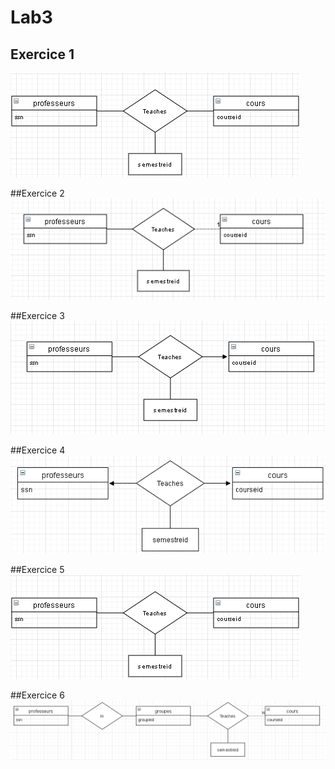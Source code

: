 # Lab3

## Exercice 1

![ERD1](https://github.com/Rjvsydroy/csi2532_playground/blob/lab03/db/screenshotLab3_ex1.png)

##Exercice 2
![ERD2](https://github.com/Rjvsydroy/csi2532_playground/blob/lab03/db/screenshotLab3_ex2.png)

##Exercice 3
![ERD2](https://github.com/Rjvsydroy/csi2532_playground/blob/lab03/db/screenshotLab3_ex3.png)

##Exercice 4
![ERD2](https://github.com/Rjvsydroy/csi2532_playground/blob/lab03/db/screenshotLab3_ex4.png)

##Exercice 5
![ERD2](https://github.com/Rjvsydroy/csi2532_playground/blob/lab03/db/screenshotLab3_ex5.png)

##Exercice 6
![ERD2](https://github.com/Rjvsydroy/csi2532_playground/blob/lab03/db/screenshotLab3_ex6.png)




